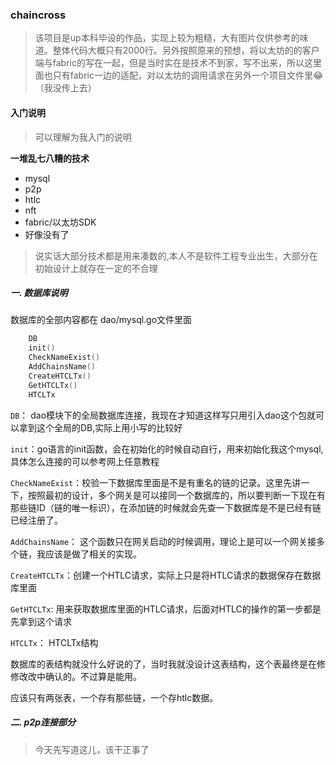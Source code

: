 ### chaincross
> 该项目是up本科毕设的作品，实现上较为粗糙，大有图片仅供参考的味道。整体代码大概只有2000行。另外按照原来的预想，将以太坊的的客户端与fabric的写在一起，但是当时实在是技术不到家，写不出来，所以这里面也只有fabric一边的适配，对以太坊的调用请求在另外一个项目文件里😂（我没传上去）

#### 入门说明

> 可以理解为我入门的说明

**一堆乱七八糟的技术**

- mysql
- p2p
- htlc
- nft
- fabric/以太坊SDK
- 好像没有了

> 说实话大部分技术都是用来凑数的,本人不是软件工程专业出生，大部分在初始设计上就存在一定的不合理

##### 一. 数据库说明

数据库的全部内容都在 dao/mysql.go文件里面

```go
    DB
    init()
    CheckNameExist()
    AddChainsName()
    CreateHTCLTx()
    GetHTCLTx()
    HTCLTx
```

`DB`： dao模块下的全局数据库连接，我现在才知道这样写只用引入dao这个包就可以拿到这个全局的DB,实际上用小写的比较好

`init`：go语言的init函数，会在初始化的时候自动自行，用来初始化我这个mysql,具体怎么连接的可以参考网上任意教程

`CheckNameExist`：校验一下数据库里面是不是有重名的链的记录。这里先讲一下，按照最初的设计，多个网关是可以接同一个数据库的，所以要判断一下现在有那些链ID（链的唯一标识），在添加链的时候就会先查一下数据库是不是已经有链已经注册了。

`AddChainsName`： 这个函数只在网关启动的时候调用，理论上是可以一个网关接多个链，我应该是做了相关的实现。

`CreateHTCLTx`：创建一个HTLC请求，实际上只是将HTLC请求的数据保存在数据库里面

`GetHTCLTx`: 用来获取数据库里面的HTLC请求，后面对HTLC的操作的第一步都是先拿到这个请求

`HTCLTx`： HTCLTx结构

数据库的表结构就没什么好说的了，当时我就没设计这表结构，这个表最终是在修修改改中确认的。不过算是能用。

应该只有两张表，一个存有那些链，一个存htlc数据。

##### 二. p2p连接部分


> 今天先写道这儿，该干正事了



